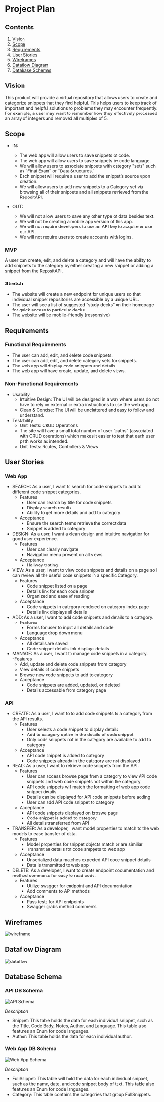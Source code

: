 # Project Plan

## Contents
1. [Vision](#vision)
2. [Scope](#scope)
3. [Requirements](#requirements)
4. [User Stories](#user-stories)
5. [Wireframes](#wireframes)
6. [Dataflow Diagram](#dataflow-diagram)
7. [Database Schemas](#database-schema)

## Vision
This product will provide a virtual repository that allows users to create 
and categorize snippets that they find helpful. 
This helps users to keep track of important and helpful solutions to problems they may encounter frequently. 
For example, a user may want to remember how they effectively processed an array of integers and removed all multiples of 5. 

## Scope
* IN:
  - The web app will allow users to save snippets of code.
  - The web app will allow users to save snippets by code language.
  - We will allow users to associate snippets with category "sets" such as "Final Exam" or "Data Structures."
  - Each snippet will require a user to add the snippet’s source upon creation.
  - We will allow users to add new snippets to a Category set via browsing all of their snippets and all snippets retrieved from the RepositAPI.

* OUT:
  - We will not allow users to save any other type of data besides text.
  - We will not be creating a mobile app version of this app.
  - We will not require developers to use an API key to acquire or use our API.
  - We will not require users to create accounts with logins.
  
### MVP
A user can create, edit, and delete a category and will have the ability to add snippets to the category by either creating a new snippet or adding a snippet from the RepositAPI.

### Stretch
  - The website will create a new endpoint for unique users so that individual snippet repositories are accessible by a unique URL.
  - The user will see a list of suggested “study decks” on their homepage for quick access to particular decks.
  - The website will be mobile-friendly (responsive)
  

## Requirements
### Functional Requirements
 - The user can add, edit, and delete code snippets.
 - The user can add, edit, and delete category sets for snippets.
 - The web app will display code snippets and details. 
 - The web app will have create, update, and delete views.
### Non-Functional Requirements
* Usability
  - Intuitive Design: The UI will be designed in a way where users do not have to rely on external or extra instructions to use the web app.
  - Clean & Concise: The UI will be uncluttered and easy to follow and understand.
* Testability
  - Unit Tests: CRUD Operations 
  - The site will have a small total number of user “paths” (associated with CRUD operations) which makes it easier to test that each user path works as intended.
  - Unit Tests: Routes, Controllers & Views
  
## User Stories
### Web App  
* SEARCH: As a user, I want to search for code snippets to add to different code snippet categories.
  - Features
    - User can search by title for code snippets
    - Display search results
    - Ability to get more details and add to category
  - Acceptance
    - Ensure the search terms retrieve the correct data
    - Snippet is added to category
* DESIGN: As a user, I want a clean design and intuitive navigation for good user experience.
  - Features
    - User can clearly navigate  
    - Navigation menu present on all views  
  - Acceptance
    - Hallway testing
* VIEW: As a user, I want to view code snippets and details on a page so I can review all the useful code snippets in a specific Category.
  - Features
    - Code snippet listed on a page  
	- Details link for each code snippet  
    - Organized and ease of reading  
  - Acceptance
    - Code snippets in category rendered on category index page  
    - Details link displays all details  
* ADD: As a user, I want to add code snippets and details to a category.
  - Features
    - Forms for user to input all details and code  
    - Language drop down menu 
  - Acceptance
    - All details are saved   
	- Code snippet details link displays details  
* MANAGE: As a user, I want to manage code snippets in a category.  
  -Features
	- Add, update and delete code snippets from category  
	- View details of code snippets  
	- Browse new code snippets to add to category
  - Acceptance
    - Code snippets are added, updated, or deleted   
	- Details accessable from category page    

### API  
* CREATE: As a user, I want to to add code snippets to a category from the API results.
  - Features
    - User selects a code snippet to display details
    - Add to category option in the details of code snippet
    - Only code snippets not in the category are available to add to category
  - Acceptance
    - API code snippet is added to category
    - Code snippets already in the category are not displayed 
* READ: As a user, I want to retrieve code snippets from the API.
  - Features
    - User can access browse page from a category to view API code snippets and web code snippets not within the category  
    - API code snippets will match the formatting of web app code snippet details
    - Details can be displayed for API code snippets before adding  
	- User can add API code snippet to category  
  - Acceptance
    - API code snippets displayed on broswe page 
    - Code snippet is added to category  
    - All details transferred from API  
* TRANSFER: As a developer, I want model properties to match to the web models to ease transfer of data.
  - Features
    - Model properties for snippet objects match or are similiar  
    - Transmit all details for code snippets to web app  
  - Acceptance
    - Unserialized data matches expected API code snippet details 
    - Data is transmitted to web app 
* DELETE: As a developer, I want to create endpoint documentation and method comments for easy to read code.
  - Features
    - Utilize swagger for endpoint and API documentation  
	- Add comments to API methods  
  - Acceptance
    - Pass tests for API endpoints
    - Swagger grabs method comments  

## Wireframes
![wireframe](../assets/RepositWF2.png)

## Dataflow Diagram
![dataflow](../assets/DataFlowDiagram.png)

## Database Schema
### API DB Schema
![API Schema](../assets/APIDBSchema.png)

*Description* 
* Snippet: This table holds the data for each individual snippet, such as the Title, Code Body, Notes, Author, and Language. This table also features an Enum for code languages.
* Author: This table holds the data for each individual author.

### Web App DB Schema
![Web App Schema](../assets/WebAppDBSchema.png)

*Description*
* FullSnippet: This table will hold the data for each individual snippet, such as the name, date, and code snippet body of text. This table also features an Enum for code languages.
* Category: This table contains the categories that group FullSnippets.
